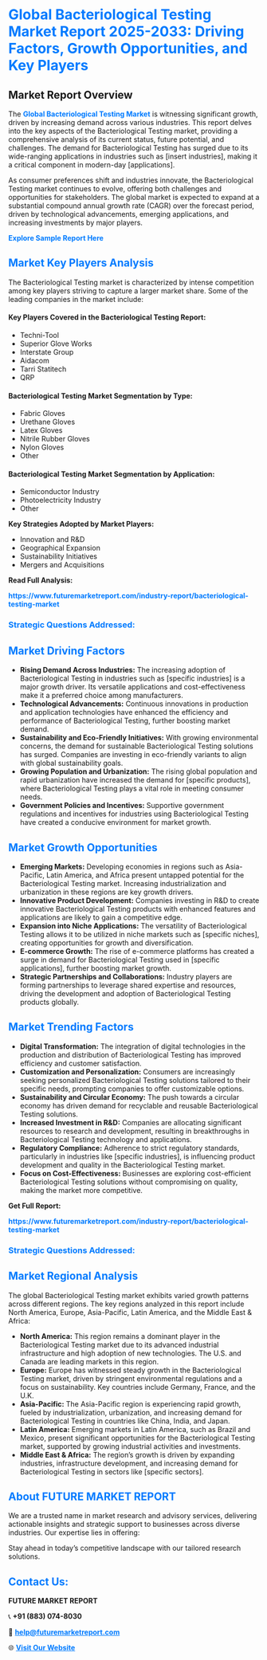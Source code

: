 <h1 style="color: #007BFF;">Global Bacteriological Testing Market Report 2025-2033: Driving Factors, Growth Opportunities, and Key Players</h1>

<section id="overview">
<h2>Market Report Overview</h2>
<p>The <a href="https://www.futuremarketreport.com/industry-report/bacteriological-testing-market" style="color: #007BFF; text-decoration: none;"><strong>Global Bacteriological Testing Market</strong></a> is witnessing significant growth, driven by increasing demand across various industries. This report delves into the key aspects of the Bacteriological Testing market, providing a comprehensive analysis of its current status, future potential, and challenges. The demand for Bacteriological Testing has surged due to its wide-ranging applications in industries such as [insert industries], making it a critical component in modern-day [applications].</p>
<p>As consumer preferences shift and industries innovate, the Bacteriological Testing market continues to evolve, offering both challenges and opportunities for stakeholders. The global market is expected to expand at a substantial compound annual growth rate (CAGR) over the forecast period, driven by technological advancements, emerging applications, and increasing investments by major players.</p>
</section>

<section id="overview">
<p><a href="https://www.futuremarketreport.com/request-sample/reportId=37103" style="color: #007BFF; text-decoration: none;"><strong>Explore Sample Report Here</strong></a></p>
</section>

<section id="key-players">
<h2 style="color: #007BFF;">Market Key Players Analysis</h2>
<p>The Bacteriological Testing market is characterized by intense competition among key players striving to capture a larger market share. Some of the leading companies in the market include:</p>
<h4>Key Players Covered in the Bacteriological Testing Report:</h4>
<ul><li>Techni-Tool</li><li>Superior Glove Works</li><li>Interstate Group</li><li>Aidacom</li><li>Tarri Statitech</li><li>QRP</li></ul>
<h4>Bacteriological Testing Market Segmentation by Type:</h4>
<ul><li>Fabric Gloves</li><li>Urethane Gloves</li><li>Latex Gloves</li><li>Nitrile Rubber Gloves</li><li>Nylon Gloves</li><li>Other</li></ul>

<h4>Bacteriological Testing Market Segmentation by Application:</h4>
<ul><li>Semiconductor Industry</li><li>Photoelectricity Industry</li><li>Other</li></ul>
<p><strong>Key Strategies Adopted by Market Players:</strong></p>
<ul>
<li>Innovation and R&D</li>
<li>Geographical Expansion</li>
<li>Sustainability Initiatives</li>
<li>Mergers and Acquisitions</li>
</ul>
</section>

<section>
<p><strong>Read Full Analysis: </strong></p><a href="https://www.futuremarketreport.com/industry-report/bacteriological-testing-market" style="color: #007BFF; text-decoration: none;"><strong>https://www.futuremarketreport.com/industry-report/bacteriological-testing-market</strong></a>
<h3 style="color: #007BFF;">Strategic Questions Addressed:</h3>
</section>

<section id="driving-factors">
<h2 style="color: #007BFF;">Market Driving Factors</h2>
<ul>
<li><strong>Rising Demand Across Industries:</strong> The increasing adoption of Bacteriological Testing in industries such as [specific industries] is a major growth driver. Its versatile applications and cost-effectiveness make it a preferred choice among manufacturers.</li>
<li><strong>Technological Advancements:</strong> Continuous innovations in production and application technologies have enhanced the efficiency and performance of Bacteriological Testing, further boosting market demand.</li>
<li><strong>Sustainability and Eco-Friendly Initiatives:</strong> With growing environmental concerns, the demand for sustainable Bacteriological Testing solutions has surged. Companies are investing in eco-friendly variants to align with global sustainability goals.</li>
<li><strong>Growing Population and Urbanization:</strong> The rising global population and rapid urbanization have increased the demand for [specific products], where Bacteriological Testing plays a vital role in meeting consumer needs.</li>
<li><strong>Government Policies and Incentives:</strong> Supportive government regulations and incentives for industries using Bacteriological Testing have created a conducive environment for market growth.</li>
</ul>
</section>

<section id="growth-opportunities">
<h2 style="color: #007BFF;">Market Growth Opportunities</h2>
<ul>
<li><strong>Emerging Markets:</strong> Developing economies in regions such as Asia-Pacific, Latin America, and Africa present untapped potential for the Bacteriological Testing market. Increasing industrialization and urbanization in these regions are key growth drivers.</li>
<li><strong>Innovative Product Development:</strong> Companies investing in R&D to create innovative Bacteriological Testing products with enhanced features and applications are likely to gain a competitive edge.</li>
<li><strong>Expansion into Niche Applications:</strong> The versatility of Bacteriological Testing allows it to be utilized in niche markets such as [specific niches], creating opportunities for growth and diversification.</li>
<li><strong>E-commerce Growth:</strong> The rise of e-commerce platforms has created a surge in demand for Bacteriological Testing used in [specific applications], further boosting market growth.</li>
<li><strong>Strategic Partnerships and Collaborations:</strong> Industry players are forming partnerships to leverage shared expertise and resources, driving the development and adoption of Bacteriological Testing products globally.</li>
</ul>
</section>

<section id="trending-factors">
<h2 style="color: #007BFF;">Market Trending Factors</h2>
<ul>
<li><strong>Digital Transformation:</strong> The integration of digital technologies in the production and distribution of Bacteriological Testing has improved efficiency and customer satisfaction.</li>
<li><strong>Customization and Personalization:</strong> Consumers are increasingly seeking personalized Bacteriological Testing solutions tailored to their specific needs, prompting companies to offer customizable options.</li>
<li><strong>Sustainability and Circular Economy:</strong> The push towards a circular economy has driven demand for recyclable and reusable Bacteriological Testing solutions.</li>
<li><strong>Increased Investment in R&D:</strong> Companies are allocating significant resources to research and development, resulting in breakthroughs in Bacteriological Testing technology and applications.</li>
<li><strong>Regulatory Compliance:</strong> Adherence to strict regulatory standards, particularly in industries like [specific industries], is influencing product development and quality in the Bacteriological Testing market.</li>
<li><strong>Focus on Cost-Effectiveness:</strong> Businesses are exploring cost-efficient Bacteriological Testing solutions without compromising on quality, making the market more competitive.</li>
</ul>
</section>

<section>
<p><strong>Get Full Report: </strong></p><a href="https://www.futuremarketreport.com/industry-report/bacteriological-testing-market" style="color: #007BFF; text-decoration: none;"><strong>https://www.futuremarketreport.com/industry-report/bacteriological-testing-market</strong></a>
<h3 style="color: #007BFF;">Strategic Questions Addressed:</h3>
</section>


<section id="regional-analysis">
<h2 style="color: #007BFF;">Market Regional Analysis</h2>
<p>The global Bacteriological Testing market exhibits varied growth patterns across different regions. The key regions analyzed in this report include North America, Europe, Asia-Pacific, Latin America, and the Middle East & Africa:</p>
<ul>
<li><strong>North America:</strong> This region remains a dominant player in the Bacteriological Testing market due to its advanced industrial infrastructure and high adoption of new technologies. The U.S. and Canada are leading markets in this region.</li>
<li><strong>Europe:</strong> Europe has witnessed steady growth in the Bacteriological Testing market, driven by stringent environmental regulations and a focus on sustainability. Key countries include Germany, France, and the U.K.</li>
<li><strong>Asia-Pacific:</strong> The Asia-Pacific region is experiencing rapid growth, fueled by industrialization, urbanization, and increasing demand for Bacteriological Testing in countries like China, India, and Japan.</li>
<li><strong>Latin America:</strong> Emerging markets in Latin America, such as Brazil and Mexico, present significant opportunities for the Bacteriological Testing market, supported by growing industrial activities and investments.</li>
<li><strong>Middle East & Africa:</strong> The region’s growth is driven by expanding industries, infrastructure development, and increasing demand for Bacteriological Testing in sectors like [specific sectors].</li>
</ul>
</section>

<footer>
<h2 style="color: #007BFF;">About FUTURE MARKET REPORT</h2>
<p>We are a trusted name in market research and advisory services, delivering actionable insights and strategic support to businesses across diverse industries. Our expertise lies in offering:</p>

<p>Stay ahead in today’s competitive landscape with our tailored research solutions.</p>

<h2 style="color: #007BFF;">Contact Us:</h2>
<p><strong>FUTURE MARKET REPORT</strong></p>
<p>📞 <strong>+91 (883) 074-8030</strong></p>
<p>📧 <strong><a href="mailto:help@futuremarketreport.com" style="color: #007BFF;">help@futuremarketreport.com</a></strong></p>
<p>🌐 <strong><a href="https://www.futuremarketreport.com/" style="color: #007BFF;">Visit Our Website</a></strong></p>
</footer>